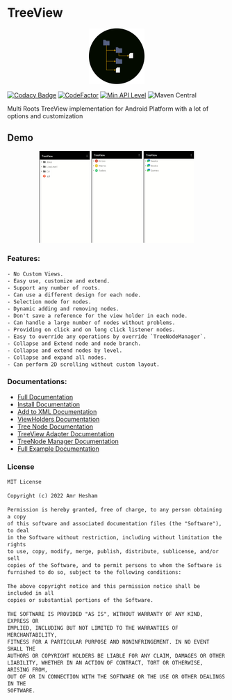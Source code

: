 # TreeView

<p align="center">
  <img src="media/tv-logo.png" width="128px" height="128px"/>
</p>

[![Codacy Badge](https://app.codacy.com/project/badge/Grade/d899da7160c24435bfe52b29146601ce)](https://www.codacy.com/gh/AmrDeveloper/TreeView/dashboard?utm_source=github.com&amp;utm_medium=referral&amp;utm_content=AmrDeveloper/TreeView&amp;utm_campaign=Badge_Grade)
[![CodeFactor](https://www.codefactor.io/repository/github/amrdeveloper/treeview/badge)](https://www.codefactor.io/repository/github/amrdeveloper/treeview)
[![Min API Level](https://img.shields.io/badge/API-%2B16-brightgreen)]()
![Maven Central](https://img.shields.io/maven-central/v/io.github.amrdeveloper/treeview?color=green)

Multi Roots TreeView implementation for Android Platform with a lot of options and customization

## Demo
<p align="center">
  <img src="media/treeview_files_demo.gif" alt="animated" width="23%"/>
  <img src="media/treeview_todo_demo.gif" alt="animated" width="23%"/>
  <img src="media/treeview_chat_demo.gif" alt="animated" width="23%"/>
</p>

### Features:
    - No Custom Views.
    - Easy use, customize and extend.
    - Support any number of roots.
    - Can use a different design for each node.
    - Selection mode for nodes.
    - Dynamic adding and removing nodes.
    - Don't save a reference for the view holder in each node.
    - Can handle a large number of nodes without problems.
    - Providing on click and on long click listener nodes.
    - Easy to override any operations by override `TreeNodeManager`.
    - Collapse and Extend node and node branch.
    - Collapse and extend nodes by level.
    - Collapse and expand all nodes.
    - Can perform 2D scrolling without custom layout.

### Documentations:
  - [Full Documentation](https://amrdeveloper.github.io/treeview/)
  - [Install Documentation](docs/install.md)
  - [Add to XML Documentation](docs/add-to-xml.md)
  - [ViewHolders Documentation](docs/view-holders.md)
  - [Tree Node Documentation](docs/treenode.md)
  - [TreeView Adapter Documentation](docs/treeview-adapter.md)
  - [TreeNode Manager Documentation](docs/treenode-manager.md)
  - [Full Example Documentation](docs/full-example.md)

### License
```
MIT License

Copyright (c) 2022 Amr Hesham

Permission is hereby granted, free of charge, to any person obtaining a copy
of this software and associated documentation files (the "Software"), to deal
in the Software without restriction, including without limitation the rights
to use, copy, modify, merge, publish, distribute, sublicense, and/or sell
copies of the Software, and to permit persons to whom the Software is
furnished to do so, subject to the following conditions:

The above copyright notice and this permission notice shall be included in all
copies or substantial portions of the Software.

THE SOFTWARE IS PROVIDED "AS IS", WITHOUT WARRANTY OF ANY KIND, EXPRESS OR
IMPLIED, INCLUDING BUT NOT LIMITED TO THE WARRANTIES OF MERCHANTABILITY,
FITNESS FOR A PARTICULAR PURPOSE AND NONINFRINGEMENT. IN NO EVENT SHALL THE
AUTHORS OR COPYRIGHT HOLDERS BE LIABLE FOR ANY CLAIM, DAMAGES OR OTHER
LIABILITY, WHETHER IN AN ACTION OF CONTRACT, TORT OR OTHERWISE, ARISING FROM,
OUT OF OR IN CONNECTION WITH THE SOFTWARE OR THE USE OR OTHER DEALINGS IN THE
SOFTWARE.
```